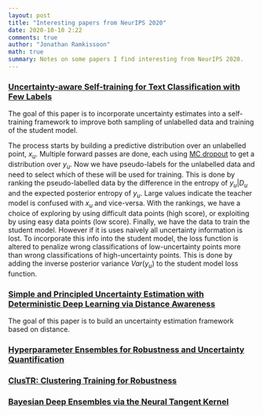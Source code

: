 ```yaml
---
layout: post
title: "Interesting papers from NeurIPS 2020"
date: 2020-10-10 2:22
comments: true
author: "Jonathan Ramkissoon"
math: true
summary: Notes on some papers I find interesting from NeurIPS 2020.
---
```


<!-- ### Questions to answer:
- What is the goal of the paper? What problem are they trying to solve
- What assumptions do they make?
- How do they go about doing it?
- No math / very little math. Meant to just get your foot wet. -->

### [Uncertainty-aware Self-training for Text Classification with Few Labels](https://arxiv.org/pdf/2006.15315.pdf)

The goal of this paper is to incorporate uncertainty estimates into a self-training framework to improve both sampling of unlabelled data and training of the student model.

The process starts by building a predictive distribution over an unlabelled point, $x_u$. Multiple forward passes are done, each using [MC dropout](https://arxiv.org/pdf/1506.02142.pdf) to get a distribution over $y_u$.
Now we have pseudo-labels for the unlabelled data and need to select which of these will be used for training. This is done by ranking the pseudo-labelled data by the difference in the entropy of $y_u | D_u$ and the expected posterior entropy of $y_u$. Large values indicate the teacher model is confused with $x_u$ and vice-versa. With the rankings, we have a choice of exploring by using difficult data points (high score), or exploiting by using easy data points (low score).
Finally, we have the data to train the student model. However if it is uses naively all uncertainty information is lost. To incorporate this info into the student model, the loss function is altered to penalize wrong classifications of low-uncertainty points more than wrong classifications of high-uncertainty points. This is done by adding the inverse posterior variance $Var(y_u)$ to the student model loss function.


### [Simple and Principled Uncertainty Estimation with Deterministic Deep Learning via Distance Awareness](https://arxiv.org/abs/2006.10108)

The goal of this paper is to build an uncertainty estimation framework based on distance.


### [Hyperparameter Ensembles for Robustness and Uncertainty Quantification](https://arxiv.org/abs/2006.13570)


### [ClusTR: Clustering Training for Robustness](https://arxiv.org/abs/2006.07682)


### [Bayesian Deep Ensembles via the Neural Tangent Kernel](https://arxiv.org/abs/2007.05864)

